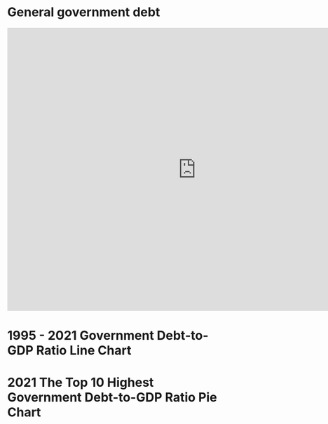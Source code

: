 # General government debt
<iframe src="https://data.oecd.org/chart/6SlB" width="860" height="645" style="border: 0" mozallowfullscreen="true" webkitallowfullscreen="true" allowfullscreen="true"><a href="https://data.oecd.org/chart/6SlB" target="_blank">OECD Chart: General government debt, Total, % of GDP, Annual, 2021</a></iframe>

# 1995 - 2021 Government Debt-to-GDP Ratio Line Chart
<div class="flourish-embed flourish-chart" data-src="visualisation/11731734"><script src="https://public.flourish.studio/resources/embed.js"></script></div>

# 2021 The Top 10 Highest Government Debt-to-GDP Ratio Pie Chart
<div class="flourish-embed flourish-chart" data-src="visualisation/11733612"><script src="https://public.flourish.studio/resources/embed.js"></script></div>

